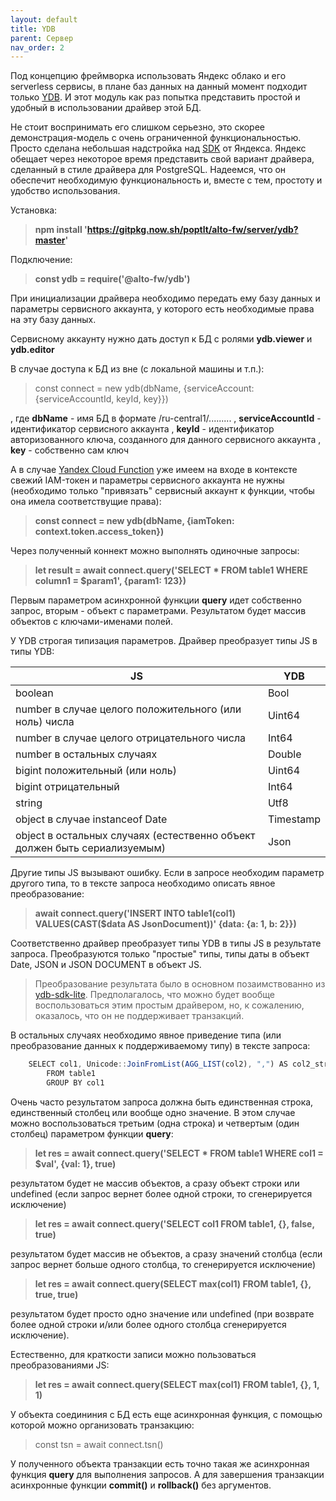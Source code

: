 ```yaml
---
layout: default
title: YDB
parent: Сервер
nav_order: 2
---
```


Под концепцию фреймворка использовать Яндекс облако и его serverless сервисы, в плане баз данных на данный момент 
подходит только [YDB](https://cloud.yandex.ru/services/ydb). И этот модуль как раз попытка представить простой
и удобный в использовании драйвер этой БД.

Не стоит воспринимать его слишком серьезно, это скорее демонстрация-модель с очень ограниченной функциональностью. Просто сделана небольшая надстройка над [SDK](https://github.com/ydb-platform/ydb-nodejs-sdk) от Яндекса. 
Яндекс обещает через некоторое время представить свой вариант драйвера, сделанный в стиле драйвера для PostgreSQL. 
Надеемся, что он обеспечит необходимую функциональность и, вместе с тем, простоту и удобство использования.

Установка:

> **npm install 'https://gitpkg.now.sh/poptlt/alto-fw/server/ydb?master'**

Подключение:

> **const ydb = require('@alto-fw/ydb')**

При инициализации драйвера необходимо передать ему базу данных и параметры сервисного аккаунта, у которого есть необходимые права на эту базу данных.

Сервисному аккаунту нужно дать доступ к БД с ролями **ydb.viewer** и **ydb.editor**

В случае доступа к БД из вне (с локальной машины и т.п.):

> const connect = new ydb(dbName, {serviceAccount: {serviceAccountId, keyId, key}})

, где **dbName** - имя БД в формате /ru-central1/.........
, **serviceAccountId** - идентификатор сервисного аккаунта
, **keyId** - идентификатор авторизованного ключа, созданного для данного сервисного аккаунта
, **key** - собственно сам ключ

А в случае [Yandex Cloud Function](https://cloud.yandex.ru/services/functions) уже имеем на входе в контексте свежий IAM-токен и параметры сервисного аккаунта не нужны (необходимо только "привязать" сервисный аккаунт к функции, чтобы она имела соответствущие права): 

> **const connect = new ydb(dbName, {iamToken: context.token.access_token})**

Через полученный коннект можно выполнять одиночные запросы:

> **let result = await connect.query('SELECT * FROM table1 WHERE column1 = $param1', {param1: 123})**

Первым параметром асинхронной функции **query** идет собственно запрос, вторым - объект с параметрами. 
Результатом будет массив объектов с ключами-именами полей.

У YDB строгая типизация параметров. Драйвер преобразует типы JS в типы YDB:

| JS | YDB |
|----|-----|
| boolean | Bool |
| number в случае целого положительного (или ноль) числа | Uint64 |
| number в случае целого отрицательного числа | Int64 |
| number в остальных случаях | Double |
| bigint положительный (или ноль) | Uint64 |
| bigint отрицательный | Int64 |
| string | Utf8 |
| object в случае instanceof Date | Timestamp |
| object в остальных случаях (естественно объект должен быть сериализуемым) | Json |

Другие типы JS вызывают ошибку. Если в запросе необходим параметр другого типа, то в тексте запроса 
необходимо описать явное преобразование:

> **await connect.query('INSERT INTO table1(col1) VALUES(CAST($data AS JsonDocument))' {data: {a: 1, b: 2}})**

Соответственно драйвер преобразует типы YDB в типы JS в результате запроса. Преобразуются только "простые" типы,
типы даты в объект Date, JSON и JSON DOCUMENT в объект JS. 

> Преобразование результата было в основном позаимствованно из [ydb-sdk-lite](https://github.com/vitalets/ydb-sdk-lite).
Предполагалось, что можно будет вообще воспользоваться этим простым драйвером, но, к сожалению, оказалось, что 
он не поддерживает транзакций.

В остальных случаях необходимо явное приведение типа 
(или преобразование данных к поддерживаемому типу) в тексте запроса:

```JAVASCRIPT
    SELECT col1, Unicode::JoinFromList(AGG_LIST(col2), ",") AS col2_str
        FROM table1
        GROUP BY col1
```

Очень часто результатом запроса должна быть единственная строка, единственный столбец или вообще одно значение. 
В этом случае можно воспользоваться третьим (одна строка) и четвертым (один столбец) параметром функции **query**:

> **let res = await connect.query('SELECT * FROM table1 WHERE col1 = $val', {val: 1}, true)**

результатом будет не массив объектов, а сразу объект строки или undefined (если запрос вернет более одной строки, 
то сгенерируется исключение)

> **let res = await connect.query('SELECT col1 FROM table1, {}, false, true)**

результатом будет массив не объектов, а сразу значений столбца (если запрос вернет больше одного столбца, то сгенерируется исключение)

> **let res = await connect.query(SELECT max(col1) FROM table1, {}, true, true)**

результатом будет просто одно значение или undefined (при возврате более одной строки и/или более одного столбца сгенерируется исключение).

Естественно, для краткости записи можно пользоваться преобразованиями JS:

> **let res = await connect.query(SELECT max(col1) FROM table1, {}, 1, 1)**

У объекта соедининия с БД есть еще асинхронная функция, с помощью которой можно организовать транзакцию:

> const tsn = await connect.tsn()

У полученного объекта транзакции есть точно такая же асинхронная функция **query** для выполнения запросов.
А для завершения транзакции асинхронные функции **commit()** и **rollback()** без аргументов.

